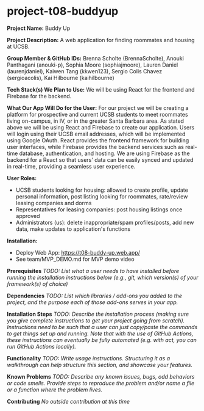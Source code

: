 # project-t08-buddyup

**Project Name:** Buddy Up

**Project Description:** A web application for finding roommates and housing at UCSB.

**Group Member & GitHub IDs:**
Brenna Scholte (BrennaScholte),
Anouki Panthagani (anouki-p),
Sophia Moore (sophiajmoore),
Lauren Daniel (laurenjdaniel),
Kaiwen Tang (kkwen123),
Sergio Colis Chavez (sergioacolis),
Kai Hilbourne (kaihilbourne)

**Tech Stack(s) We Plan to Use:**
We will be using React for the frontend and Firebase for the backend.

**What Our App Will Do for the User:**
For our project we will be creating a platform for prospective and current UCSB students to meet roommates living on-campus, in IV, or in the greater Santa Barbara area. As stated above we will be using React and Firebase to create our application. Users will login using their UCSB email addresses, which will be implemented using Google OAuth. React provides the frontend framework for building user interfaces, while Firebase provides the backend services such as real-time database, authentication, and hosting. We are using Firebase as the backend for a React so that users' data can be easily synced and updated in real-time, providing a seamless user experience.

**User Roles:**
- UCSB students looking for housing: allowed to create profile, update personal information, post listing looking for roommates, rate/review leasing companies and dorms
- Representatives for leasing companies: post housing listings once approved
- Administrators (us): delete inappropriate/spam profiles/posts, add new data, make updates to application's functions

**Installation:**
- Deploy Web App: https://t08-buddy-up.web.app/
- See team/MVP_DEMO.md for MVP demo video

**Prerequisites**
*TODO: List what a user needs to have installed before running the installation instructions below (e.g., git, which version(s) of your framework(s) of choice)*

**Dependencies**
*TODO: List which libraries / add-ons you added to the project, and the purpose each of those add-ons serves in your app.*

**Installation Steps**
*TODO: Describe the installation process (making sure you give complete instructions to get your project going from scratch). Instructions need to be such that a user can just copy/paste the commands to get things set up and running. Note that with the use of GitHub Actions, these instructions can eventually be fully automated (e.g. with act, you can run GitHub Actions locally).*

**Functionality**
*TODO: Write usage instructions. Structuring it as a walkthrough can help structure this section, and showcase your features.*

**Known Problems**
*TODO: Describe any known issues, bugs, odd behaviors or code smells. Provide steps to reproduce the problem and/or name a file or a function where the problem lives.*

**Contributing**
*No outside contribution at this time*
